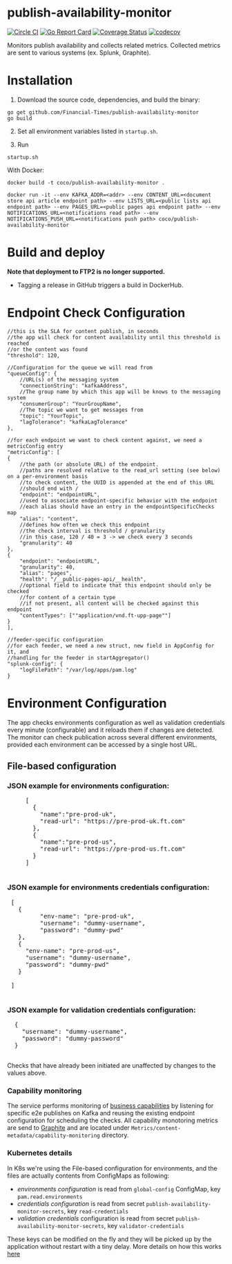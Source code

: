 # publish-availability-monitor
[![Circle CI](https://circleci.com/gh/Financial-Times/publish-availability-monitor/tree/master.png?style=shield)](https://circleci.com/gh/Financial-Times/publish-availability-monitor/tree/master)
[![Go Report Card](https://goreportcard.com/badge/github.com/Financial-Times/publish-availability-monitor)](https://goreportcard.com/report/github.com/Financial-Times/publish-availability-monitor) [![Coverage Status](https://coveralls.io/repos/github/Financial-Times/publish-availability-monitor/badge.svg?branch=master)](https://coveralls.io/github/Financial-Times/publish-availability-monitor?branch=master) [![codecov](https://codecov.io/gh/Financial-Times/publish-availability-monitor/branch/master/graph/badge.svg)](https://codecov.io/gh/Financial-Times/publish-availability-monitor)

Monitors publish availability and collects related metrics. Collected metrics are sent to various systems (ex. Splunk, Graphite).

# Installation

1. Download the source code, dependencies, and build the binary:

```
go get github.com/Financial-Times/publish-availability-monitor
go build
```

2. Set all environment variables listed in `startup.sh`.

3. Run 
````
startup.sh
````

With Docker:

`docker build -t coco/publish-availability-monitor .`

`docker run -it --env KAFKA_ADDR=<addr> --env CONTENT_URL=<document store api article endpoint path> --env LISTS_URL=<public lists api endpoint path> --env PAGES_URL=<public pages api endpoint path> --env NOTIFICATIONS_URL=<notifications read path> --env NOTIFICATIONS_PUSH_URL=<notifications push path> coco/publish-availability-monitor`

# Build and deploy
__Note that deployment to FTP2 is no longer supported.__
* Tagging a release in GitHub triggers a build in DockerHub.

# Endpoint Check Configuration

```
//this is the SLA for content publish, in seconds
//the app will check for content availability until this threshold is reached
//or the content was found  
"threshold": 120,
```

```
//Configuration for the queue we will read from
"queueConfig": {
	//URL(s) of the messaging system
	"connectionString": "kafkaAddress",
	//The group name by which this app will be knows to the messaging system
	"consumerGroup": "YourGroupName",
	//The topic we want to get messages from
	"topic": "YourTopic",
	"lagTolerance": "kafkaLagTolerance"
},
```

```
//for each endpoint we want to check content against, we need a metricConfig entry
"metricConfig": [
{
	//the path (or absolute URL) of the endpoint.
	//paths are resolved relative to the read_url setting (see below) on a per-environment basis
	//to check content, the UUID is appended at the end of this URL
	//should end with /
	"endpoint": "endpointURL",
	//used to associate endpoint-specific behavior with the endpoint
	//each alias should have an entry in the endpointSpecificChecks map
	"alias": "content",
	//defines how often we check this endpoint
	//the check interval is threshold / granularity
	//in this case, 120 / 40 = 3 -> we check every 3 seconds
	"granularity": 40
},
{
	"endpoint": "endpointURL",
	"granularity": 40,
	"alias": "pages",
    "health": "/__public-pages-api/__health",
	//optional field to indicate that this endpoint should only be checked
	//for content of a certain type
	//if not present, all content will be checked against this endpoint
	"contentTypes": [""application/vnd.ft-upp-page""]
}
],
```

```
//feeder-specific configuration
//for each feeder, we need a new struct, new field in AppConfig for it, and
//handling for the feeder in startAggregator()
"splunk-config": {
	"logFilePath": "/var/log/apps/pam.log"
}
```

# Environment Configuration
The app checks environments configuration as well as validation credentials every minute (configurable) and it reloads them if changes are detected.
The monitor can check publication across several different environments, provided each environment can be accessed by a single host URL. 

## File-based configuration
### JSON example for environments configuration:
 <pre>
     [
       {
         "name":"pre-prod-uk",
         "read-url": "https://pre-prod-uk.ft.com"
       },
       {
         "name":"pre-prod-us",
         "read-url": "https://pre-prod-us.ft.com"
       }       
     ]
 </pre>
### JSON example for environments credentials configuration:
 <pre>
 [
   {
         "env-name": "pre-prod-uk",
         "username": "dummy-username",
         "password": "dummy-pwd"
   },
   {
     "env-name": "pre-prod-us",
     "username": "dummy-username",
     "password": "dummy-pwd"
   }   
       
 ]
  </pre>
### JSON example for validation credentials configuration:
 <pre>
  {
    "username": "dummy-username",
    "password": "dummy-password"
  }
 </pre>
 
Checks that have already been initiated are unaffected by changes to the values above.

### Capability monitoring
The service performs monitoring of [business capabilities](https://tech.in.ft.com/guides/monitoring/how-to-capability-monitoring) by listening for specific e2e publishes on Kafka and reusing the existing endpoint configuration for scheduling the checks.
All capability monotoring metrics are send to [Graphite](https://graphitev2-api.ft.com/) and are located under `Metrics/content-metadata/capability-monitoring` directory.

### Kubernetes details
In K8s we're using the File-based configuration for environments, and the files are actually contents
from ConfigMaps as following:

- *environments configuration* is read from `global-config` ConfigMap, key `pam.read.environments`
- *credentials configuration* is read from secret `publish-availability-monitor-secrets`, key `read-credentials`
- *validation credentials* configuration is read from secret `publish-availability-monitor-secrets`, key `validator-credentials`

These keys can be modified on the fly and they will be picked up by the application without restart with a tiny delay.
More details on how this works [here](https://kubernetes.io/docs/tasks/configure-pod-container/configure-pod-configmap/#mounted-configmaps-are-updated-automatically)
